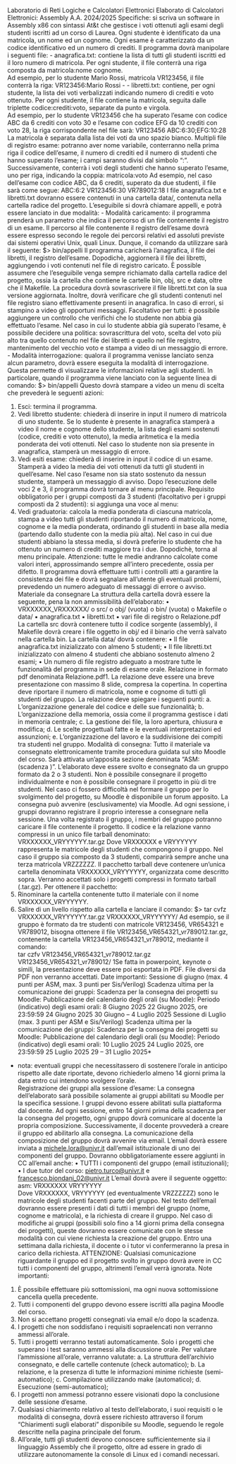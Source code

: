 Laboratorio di Reti Logiche e Calcolatori Elettronici 
Elaborato di Calcolatori Elettronici: Assembly 
A.A. 2024/2025 
Specifiche: 
si scriva un software in Assembly x86 con sintassi At&t che gestisce i voti ottenuti agli esami degli 
studenti iscritti ad un corso di Laurea. Ogni studente è identificato da una matricola, un nome ed un 
cognome. Ogni esame è caratterizzato da un codice identificativo ed un numero di crediti. 
Il programma dovrà manipolare i seguenti file: - 
anagrafica.txt: contiene la lista di tutti gli studenti iscritti ed il loro numero di matricola. Per 
ogni studente, il file conterrà una riga composta da matricola:nome cognome.  
Ad esempio, per lo studente Mario Rossi, matricola VR123456, il file conterrà la riga: 
VR123456:Mario Rossi - - 
libretti.txt: contiene, per ogni studente, la lista dei voti verbalizzati indicando numero di 
crediti e voto ottenuto. Per ogni studente, il file contiene la matricola, seguita dalle triplette 
codice:crediti:voto, separate da punto e virgola.  
Ad esempio, per lo studente VR123456 che ha superato l’esame con codice ABC da 6 crediti con 
voto 30 e l’esame con codice EFG da 10 crediti con voto 28, la riga corrispondente nel file sarà: 
VR123456 ABC:6:30;EFG:10:28 
La matricola è separata dalla lista dei voti da uno spazio bianco. 
Multipli file di registro esame: potranno aver nome variabile, conterranno nella prima riga il 
codice dell’esame, il numero di crediti ed il numero di studenti che hanno superato l’esame; i 
campi saranno divisi dal simbolo “:”. Successivamente, conterrà i voti degli studenti che hanno 
superato l’esame, uno per riga, indicando la coppia: matricola:voto 
Ad esempio, nel caso dell’esame con codice ABC, da 6 crediti, superato da due studenti, il file 
sarà come segue: 
ABC:6:2 
VR123456:30 
VR789012:18 
I file anagrafica.txt e libretti.txt dovranno essere contenuti in una cartella data/, contenuta nella cartella 
radice del progetto. 
L’eseguibile si dovrà chiamare appelli, e potrà essere lanciato in due modalità: - 
Modalità caricamento: il programma prenderà un parametro che indica il percorso di un file 
contenente il registro di un esame. Il percorso al file contenente il registro dell’esame dovrà essere 
espresso secondo le regole dei percorsi relativi ed assoluti previste dai sistemi operativi Unix, 
quali Linux. Dunque, il comando da utilizzare sarà il seguente: 
$> bin/appelli <path al file di registro da caricare> 
Il programma caricherà l’anagrafica, il file dei libretti, il registro dell’esame. Dopodichè, 
aggiornerà il file dei libretti, aggiungendo i voti contenuti nel file di registro caricato. 
È possible assumere che l’eseguibile venga sempre richiamato dalla cartella radice del progetto, 
ossia la cartella che contiene le cartelle bin, obj, src e data, oltre che il Makefile. 
La procedura dovrà sovrascrivere il file libretti.txt con la sua versione aggiornata. Inoltre, 
dovrà verificare che gli studenti contenuti nel file registro siano effettivamente presenti in 
anagrafica. In caso di errori, si stampino a video gli opportuni messaggi. 
Facoltativo per tutti: è possibile aggiungere un controllo che verifichi che lo studente non abbia 
già effettuato l’esame. Nel caso in cui lo studente abbia già superato l’esame, è possibile decidere 
una politica: sovrascrittura del voto, scelta del voto più alto tra quello contenuto nel file dei libretti 
e quello nel file registro, mantenimento del vecchio voto e stampa a video di un messaggio di 
errore. - 
Modalità interrogazione: qualora il programma venisse lanciato senza alcun parametro, dovrà 
essere eseguita la modalità di interrogazione. Questa permette di visualizzare le informazioni 
relative agli studenti. In particolare, quando il programma viene lanciato con la seguente linea di 
comando: 
$> bin/appelli 
Questo dovrà stampare a video un menu di scelta che prevederà le seguenti azioni: 
1. Esci: termina il programma. 
2. Vedi libretto studente: chiederà di inserire in input il numero di matricola di uno 
studente. Se lo studente è presente in anagrafica stamperà a video il nome e cognome dello 
studente, la lista degli esami sostenuti (codice, crediti e voto ottenuto), la media aritmetica 
e la media ponderata dei voti ottenuti. Nel caso lo studente non sia presente in anagrafica, 
stamperà un messaggio di errore. 
3. Vedi esiti esame: chiederà di inserire in input il codice di un esame. Stamperà a video la 
media dei voti ottenuti da tutti gli studenti in quell’esame. Nel caso l’esame non sia stato 
sostenuto da nessun studente, stamperà un messaggio di avviso. 
Dopo l’esecuzione delle voci 2 e 3, il programma dovrà tornare al menu principale. 
Requisito obbligatorio per i gruppi composti da 3 studenti (facoltativo per i gruppi composti da 2 
studenti): si aggiunga una voce al menu:  
4. Vedi graduatoria: calcola la media ponderata di ciascuna matricola, stampa a video tutti 
gli studenti riportando il numero di matricola, nome, cognome e la media ponderata, 
ordinando gli studenti in base alla media (partendo dallo studente con la media più alta). 
Nel caso in cui due studenti abbiano la stessa media, si dovrà preferire lo studente che ha 
ottenuto un numero di crediti maggiore tra i due. Dopodichè, torna al menu principale. 
Attenzione: tutte le medie andranno calcolate come valori interi, approssimando sempre all’intero 
precedente, ossia per difetto. 
Il programma dovrà effettuare tutti i controlli atti a garantire la consistenza dei file e dovrà segnalare 
all’utente gli eventuali problemi, prevedendo un numero adeguato di messaggi di errore o avviso. 
Materiale da consegnare 
La struttura della cartella dovrà essere la seguente, pena la non ammissibilità dell’elaborato: 
• VRXXXXXX_VRXXXXXX/ 
o src/ 
o obj/ (vuota) 
o bin/ (vuota) 
o Makefile 
o data/ 
▪ anagrafica.txt 
▪ libretti.txt 
▪ vari file di registro 
o Relazione.pdf 
La cartella src dovrà contenere tutto il codice sorgente (assembly), il Makefile dovrà creare i file oggetto 
in obj/ ed il binario che verrà salvato nella cartella bin. La cartella data/ dovrà contenere: 
• Il file anagrafica.txt inizializzato con almeno 5 studenti; 
• Il file libretti.txt inizializzato con almeno 4 studenti che abbiano sostenuto almeno 2 esami; 
• Un numero di file registro adeguato a mostrare tutte le funzionalità del programma in sede di 
esame orale. 
Relazione in formato pdf denominata Relazione.pdf1. La relazione deve essere una breve 
presentazione con massimo 8 slide, compresa la copertina. In copertina deve riportare il numero di 
matricola, nome e cognome di tutti gli studenti del gruppo. La relazione deve spiegare i seguenti punti: 
a. L’organizzazione generale del codice e delle sue funzionalità; 
b. L’organizzazione della memoria, ossia come il programma gestisce i dati in memoria 
centrale; 
c. La gestione dei file, la loro apertura, chiusura e modifica; 
d. Le scelte progettuali fatte e le eventuali interpretazioni ed assunzioni; 
e. L’organizzazione del lavoro e la suddivisione dei compiti tra studenti nel gruppo. 
Modalità di consegna: 
Tutto il materiale va consegnato elettronicamente tramite procedura guidata sul sito Moodle del corso. 
Sarà attivata un’apposita sezione denominata “ASM: <mese> <anno> (scadenza <data>)”. 
L’elaborato deve essere svolto e consegnato da un gruppo formato da 2 o 3 studenti. Non è possibile 
consegnare il progetto individualmente e non è possibile consegnare il progetto in più di tre studenti. Nel 
caso ci fossero difficoltà nel formare il gruppo per lo svolgimento del progetto, su Moodle è disponibile 
un forum apposito. 
La consegna può avvenire (esclusivamente) via Moodle. Ad ogni sessione, i gruppi dovranno registrare 
il proprio interesse a consegnare nella sessione. Una volta registrato il gruppo, i membri del gruppo 
potranno caricare il file contenente il progetto. 
Il codice e la relazione vanno compressi in un unico file tarball denominato: 
VRXXXXXX_VRYYYYYY.tar.gz 
Dove VRXXXXXX e VRYYYYYY rappresenta le matricole degli studenti che compongono il gruppo. 
Nel caso il gruppo sia composto da 3 studenti, comparirà sempre anche una terza matricola VRZZZZZZ. 
Il pacchetto tarball deve contenere un’unica cartella denominata VRXXXXXX_VRYYYYYY, organizzata 
come descritto sopra. 
Verranno accettati solo i progetti compressi in formato tarball (.tar.gz). Per ottenere il pacchetto: 
1. Rinominare la cartella contenente tutto il materiale con il nome VRXXXXXX_VRYYYYYY. 
2. Salire di un livello rispetto alla cartella e lanciare il comando: 
$> tar cvfz VRXXXXXX_VRYYYYYY.tar.gz VRXXXXXX_VRYYYYYY/ 
Ad esempio, se il gruppo è formato da tre studenti con matricole VR123456, VR654321 e VR789012, 
bisogna ottenere il file VR123456_VR654321_vr789012.tar.gz, contenente la cartella 
VR123456_VR654321_vr789012, mediante il comando:  
tar czfv VR123456_VR654321_vr789012.tar.gz VR123456_VR654321_vr789012/ 
1Se fatta in powerpoint, keynote o simili, la presentazione deve essere poi esportata in PDF. File diversi da PDF non verranno accettati. 
Date importanti: 
Sessione di giugno (max. 4 punti per ASM, max. 3 punti per Sis/Verilog) 
Scadenza ultima per la comunicazione dei gruppi: 
Scadenza per la consegna dei progetti su Moodle: 
Pubblicazione del calendario degli orali (su Moodle): 
Periodo (indicativo) degli esami orali: 
8 Giugno 2025 
22 Giugno 2025, ore 23:59:59 
24 Giugno 2025 
30 Giugno – 4 Luglio 2025 
Sessione di Luglio (max. 3 punti per ASM e Sis/Verilog) 
Scadenza ultima per la comunicazione dei gruppi: 
Scadenza per la consegna dei progetti su Moodle: 
Pubblicazione del calendario degli orali (su Moodle): 
Periodo (indicativo) degli esami orali: 
10 Luglio 2025 
24 Luglio 2025, ore 23:59:59 
25 Luglio 2025 
29 – 31 Luglio 2025* 
* nota: eventuali gruppi che necessitassero di sostenere l’orale in anticipo rispetto alle date riportate, 
devono richiederlo almeno 14 giorni prima la data entro cui intendono svolgere l’orale.  
Registrazione dei gruppi alla sessione d’esame: 
La consegna dell’elaborato sarà possibile solamente ai gruppi abilitati su Moodle per la specifica 
sessione. I gruppi devono essere abilitati sulla piattaforma dal docente. Ad ogni sessione, entro 14 giorni 
prima della scadenza per la consegna del progetto, ogni gruppo dovrà comunicare al docente la propria 
composizione. Successivamente, il docente provvederà a creare il gruppo ed abilitarlo alla consegna. 
La comunicazione della composizione del gruppo dovrà avvenire via email. L’email dovrà essere inviata 
a 
michele.lora@univr.it dall’email istituzionale di uno dei componenti del gruppo. Dovranno 
obbligatoriamente essere aggiunti in CC all’email anche: 
• TUTTI i componenti del gruppo (email istituzionali); 
• I due tutor del corso: pietro.turco@univr.it e francesco.biondani_02@univr.it 
L’email dovrà avere il seguente oggetto: asm: VRXXXXXX VRYYYYYY  
Dove VRXXXXXX, VRYYYYYY (ed eventualmente VRZZZZZZ) sono le matricole degli studenti 
facenti parte del gruppo. Nel testo dell’email dovranno essere presenti i dati di tutti i membri del gruppo 
(nome, cognome e matricola), e la richiesta di creare il gruppo. 
Nel caso di modifiche ai gruppi (possibili solo fino a 14 giorni prima della consegna dei progetti), queste 
dovranno essere comunicate con le stesse modalità con cui viene richiesta la creazione del gruppo. 
Entro una settimana dalla richiesta, il docente o i tutor vi confermeranno la presa in carico della richiesta. 
ATTENZIONE: Qualsiasi comunicazione riguardante il gruppo ed il progetto svolto in gruppo dovrà 
avere in CC tutti i componenti del gruppo, altrimenti l’email verrà ignorata. 
Note importanti: 
1. È possibile effettuare più sottomissioni, ma ogni nuova sottomissione cancella quella precedente. 
2. Tutti i componenti del gruppo devono essere iscritti alla pagina Moodle del corso. 
3. Non si accettano progetti consegnati via email e/o dopo la scadenza. 
4. I progetti che non soddisfano i requisiti sopraelencati non verranno ammessi all’orale. 
5. Tutti i progetti verranno testati automaticamente. Solo i progetti che superano i test saranno 
ammessi alla discussione orale. Per valutare l’ammissione all’orale, verranno valutate: 
a. La struttura dell’archivio consegnato, e delle cartelle contenute (check automatico); 
b. La relazione, e la presenza di tutte le informazioni minime richieste (semi-automatico); 
c. Compilazione utilizzando make (automatico); 
d. Esecuzione (semi-automatico); 
6. I progetti non ammessi potranno essere visionati dopo la conclusione delle sessione d’esame. 
7. Qualsiasi chiarimento relativo al testo dell’elaborato, i suoi requisiti o le modalità di consegna, 
dovrà essere richiesto attraverso il forum “Chiarimenti sugli elaborati” disponibile su Moodle, 
seguendo le regole descritte nella pagina principale del forum. 
8. All’orale, tutti gli studenti devono conoscere sufficientemente sia il linguaggio Assembly che il 
progetto, oltre ad essere in grado di utilizzare autonomamente la console di Linux ed i comandi 
necessari. 
